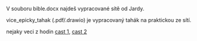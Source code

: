 V souboru bible.docx najdeš vypracované sítě od Jardy.

vice_epicky_tahak (.pdf/.drawio) je vypracovaný tahák na praktickou ze sítí.

nejaky veci z hodin [cast 1](./z_hodin.md), [cast 2](./z_hodin_2.md)
